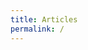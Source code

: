 ```yaml
---
title: Articles
permalink: /
---
```


<div id="map"></div>

<script>
var iOS = ( navigator.userAgent.match(/(iPad|iPhone|iPod)/g) ? true : false );

var map = L.map('map',{zoomAnimation:iOS})
          .setView([46.6, 2.1], 6)
          .addLayer(new L.tileLayer('http://{s}.basemaps.cartocdn.com/light_nolabels/{z}/{x}/{y}.png',{
            subdomains: 'abcd',
            detectRetina: true,
            minZoom: 6,
            maxZoom: 13
          }));

function draw(file, cl){
  var svg = d3.select(map.getPanes().overlayPane)
             .append("svg").attr("class", cl),
      g = svg.append("g");
  if(iOS){svg.attr("class", "leaflet-zoom-hide");}

  d3.json(file, function(collection) {
    if (collection.type === "Topology") {
      for (key in collection.objects) {
        collection = topojson.feature(collection, collection.objects[key]);
      }}
      path = d3.geo.path().projection(d3.geo.transform({point: project}));

      var p = g.selectAll("path")
                     .data(collection.features)
                     .enter().append("path");

      map.on("viewreset", reset);
      reset();

      function reset() {
        var bounds = path.bounds(collection),
        topLeft = bounds[0],
        bottomRight = bounds[1];

        svg .attr("width", bottomRight[0] - topLeft[0])
            .attr("height", bottomRight[1] - topLeft[1])
            .style("left", topLeft[0] + "px")
            .style("top", topLeft[1] + "px");

        g.attr("transform","translate("+-topLeft[0]+","+-topLeft[1]+")");
        p.attr("d", path).attr("class", cl);
      }

      function project(x,y) {
        var point = map.latLngToLayerPoint(new L.LatLng(y, x));
        this.stream.point(point.x, point.y);}
    });
};

draw("data/geo/topo/cantons.json","communes");
draw("data/geo/topo/departements.json","departements");

</script>
